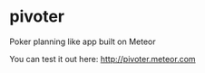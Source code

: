 pivoter
=======
Poker planning like app built on Meteor

You can test it out here: http://pivoter.meteor.com
